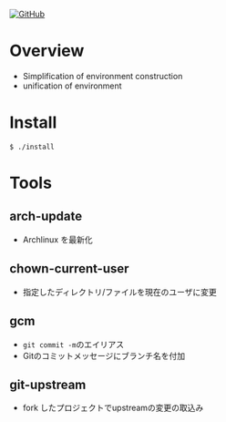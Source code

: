 <a href="LICENSE" alt="MIT License"><img alt="GitHub" src="https://img.shields.io/github/license/toshiki670/dotfiles?style=flat-square"></a>

# Overview
- Simplification of environment construction
- unification of environment

# Install
`$ ./install`

# Tools
## arch-update
- Archlinux を最新化

## chown-current-user
- 指定したディレクトリ/ファイルを現在のユーザに変更

## gcm
- `git commit -m`のエイリアス
- Gitのコミットメッセージにブランチ名を付加

## git-upstream
- fork したプロジェクトでupstreamの変更の取込み
